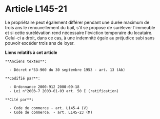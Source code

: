 # Article L145-21

Le propriétaire peut également différer pendant une durée maximum de trois ans le renouvellement du bail, s'il se propose de
surélever l'immeuble et si cette surélévation rend nécessaire l'éviction temporaire du locataire. Celui-ci a droit, dans ce
cas, à une indemnité égale au préjudice subi sans pouvoir excéder trois ans de loyer.

**Liens relatifs à cet article**

	**Anciens textes**:

	  - Décret n°53-960 du 30 septembre 1953 - art. 13 (Ab)

	**Codifié par**:

	  - Ordonnance 2000-912 2000-09-18
	  - Loi n°2003-7 2003-01-03 art. 50 I (ratification)

	**Cité par**:

	  - Code de commerce - art. L145-4 (V)
	  - Code de commerce. - art. L145-23 (M)
